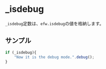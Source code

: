 # _isdebug

`_isdebug`定数は、`efw.isdebug`の値を格納します。

## サンプル

```javascript
if (_isdebug){
    "Now it is the debug mode.".debug();
}
```
